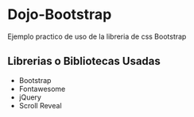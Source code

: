 # Dojo-Bootstrap

Ejemplo practico de uso de la libreria de css Bootstrap

## Librerias o Bibliotecas Usadas

- Bootstrap
- Fontawesome
- jQuery
- Scroll Reveal
